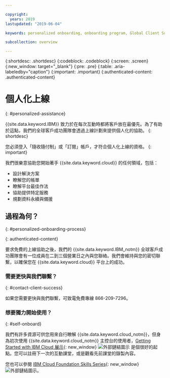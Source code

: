 ```yaml
---

copyright:
  years: 2019
lastupdated: "2019-06-04"

keywords: personalized onboarding, onboarding program, Global Client Success

subcollection: overview

---
```


{:shortdesc: .shortdesc}
{:codeblock: .codeblock}
{:screen: .screen}
{:new_window: target="_blank"}
{:pre: .pre}
{:table: .aria-labeledby="caption"}
{:important: .important}
{:authenticated-content: .authenticated-content}


# 個人化上線
{: #personalized-assistance}

{{site.data.keyword.IBM}} 致力於在每次互動時都將客戶放在最優先。為了有助於這點，我們的全球客戶成功團隊會透過上線計劃來提供個人化的協助。
{: shortdesc}

您必須登入「隨收隨付制」或「訂閱」帳戶，才符合個人化上線的資格。
{: important}

我們很樂意協助您開始著手 {{site.data.keyword.cloud}} 的任何領域，包括： 
* 設計解決方案
* 瞭解您的帳單
* 瞭解平台最佳作法
* 協助提供特定服務
* 規劃資料永續與備援

## 過程為何？
{: #personalized-onboarding-process}

<div class="onboarding-ub">
  <div class="ub-widget" style="display: flex;">
    <div ub-in-page="5cbe76490f72eb04484f31e8"></div>
  </div>
</div>
{: authenticated-content}

要求免費的上線協助之後，我們的 {{site.data.keyword.IBM_notm}} 全球客戶成功團隊會有一位成員在二到三個營業日之內與您聯絡。我們會維持與您的密切聯繫，以確保您在 {{site.data.keyword.cloud}} 平台上的成功。

### 需要更快與我們聯繫？
{: #contact-client-success}

如果您需要更快與我們聯繫，可致電免費專線 866-209-7296。

### 想要獨力開始使用？
{: #self-onboard}

我們有許多資源可供您用來自行瞭解 {{site.data.keyword.cloud_notm}}，但身為初次使用 {{site.data.keyword.cloud_notm}} 主控台的使用者，[Getting Started with IBM Cloud 展示](https://register.gotowebinar.com/rt/5902701065204820738){: new_window} ![外部鏈結圖示](../icons/launch-glyph.svg "外部鏈結圖示") 是個很好的起點。您可以註冊下一次的互動課堂，或是觀看先前課堂的錄製內容。 

您也可以參閱 [IBM Cloud Foundation Skills Series](https://www.youtube.com/playlist?list=PLmesOgYt3nKCfsXqx-A5k1bP7t146U4rz){: new_window} ![外部鏈結圖示](../icons/launch-glyph.svg "外部鏈結圖示")。
